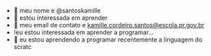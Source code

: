 - 👋 meu nome e  @santoskamille
- 👀 estou interessada em aprender 
- 🌱 meu email de contato e kamille.cordeiro.santos@escola.pr.gov.br
- !eu estou interessada em aprender a programar...  
- 💞️ eu estou aprendendo a programar recentemente a linguagem do scratc 
